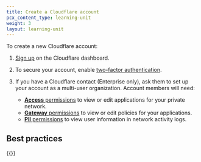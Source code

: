 ```yaml
---
title: Create a Cloudflare account
pcx_content_type: learning-unit
weight: 3
layout: learning-unit
---
```


To create a new Cloudflare account:

1. [Sign up](https://dash.cloudflare.com/sign-up) on the Cloudflare dashboard.

2. To secure your account, enable [two-factor authentication](/fundamentals/setup/account/account-security/2fa/).

3. If you have a Cloudflare contact (Enterprise only), ask them to set up your account as a multi-user organization. Account members will need:
    - [**Access** permissions](/cloudflare-one/roles-permissions/) to view or edit applications for your private network.
    - [**Gateway** permissions](/cloudflare-one/roles-permissions/) to view or edit policies for your applications.
    - [**PII** permissions](/cloudflare-one/roles-permissions/#cloudflare-zero-trust-pii) to view user information in network activity logs.

## Best practices

{{<render file="_create-account-best-practices.md" productFolder="fundamentals">}}